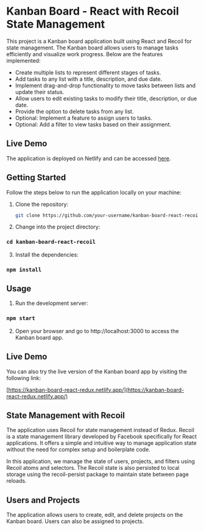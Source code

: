 # Kanban Board - React with Recoil State Management

This project is a Kanban board application built using React and Recoil for state management. The Kanban board allows users to manage tasks efficiently and visualize work progress. Below are the features implemented:

- Create multiple lists to represent different stages of tasks.
- Add tasks to any list with a title, description, and due date.
- Implement drag-and-drop functionality to move tasks between lists and update their status.
- Allow users to edit existing tasks to modify their title, description, or due date.
- Provide the option to delete tasks from any list.
- Optional: Implement a feature to assign users to tasks.
- Optional: Add a filter to view tasks based on their assignment.

## Live Demo

The application is deployed on Netlify and can be accessed [here](https://kanban-board-react-recoil.netlify.app/).

## Getting Started

Follow the steps below to run the application locally on your machine:

1. Clone the repository:

   ```bash
   git clone https://github.com/your-username/kanban-board-react-recoil.git
   ```

2. Change into the project directory:

### `cd kanban-board-react-recoil`

3. Install the dependencies:

### `npm install`

## Usage

1. Run the development server:

### `npm start`

2. Open your browser and go to http://localhost:3000 to access the Kanban board app.

## Live Demo

You can also try the live version of the Kanban board app by visiting the following link:

[https://kanban-board-react-redux.netlify.app/](https://kanban-board-react-redux.netlify.app/)

## State Management with Recoil

The application uses Recoil for state management instead of Redux. Recoil is a state management library developed by Facebook specifically for React applications. It offers a simple and intuitive way to manage application state without the need for complex setup and boilerplate code.

In this application, we manage the state of users, projects, and filters using Recoil atoms and selectors. The Recoil state is also persisted to local storage using the recoil-persist package to maintain state between page reloads.

## Users and Projects

The application allows users to create, edit, and delete projects on the Kanban board. Users can also be assigned to projects.
